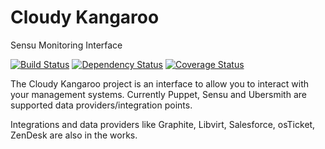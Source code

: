 Cloudy Kangaroo
==============

Sensu Monitoring Interface

[![Build Status](https://travis-ci.org/CloudyKangaroo/cloudykangaroo.png?branch=master)](https://travis-ci.org/CloudyKangaroo/cloudykangaroo)
[![Dependency Status](https://www.versioneye.com/user/projects/52d8c749ec13758876000199/badge.png)](https://www.versioneye.com/user/projects/52d8c749ec13758876000199)
[![Coverage Status](https://coveralls.io/repos/github/CloudyKangaroo/cloudykangaroo/badge.svg?branch=master)](https://coveralls.io/github/CloudyKangaroo/cloudykangaroo?branch=master)

The Cloudy Kangaroo project is an interface to allow you to interact with your management systems. Currently Puppet, Sensu and Ubersmith are supported data providers/integration points.

Integrations and data providers like Graphite, Libvirt, Salesforce, osTicket, ZenDesk are also in the works.
